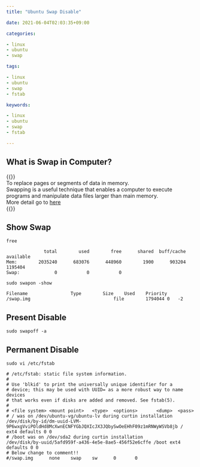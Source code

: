 ```yaml
---
title: "Ubuntu Swap Disable"

date: 2021-06-04T02:03:35+09:00

categories:

- linux
- ubuntu
- swap

tags:

- linux
- ubuntu
- swap
- fstab

keywords:

- linux
- ubuntu
- swap
- fstab

---
```


## What is Swap in Computer?

{{<admonition note SWAP true>}}  
To replace pages or segments of data in memory.  
Swapping is a useful technique that enables a computer to execute programs and manipulate data files larger than main memory.  
More detail go to [here](https://www.webopedia.com/definitions/swap/)  
{{</admonition>}}

## Show Swap

```shell
free
```

```
              total        used        free      shared  buff/cache   available
Mem:        2035240      683076      448960        1900      903204     1195404
Swap:             0           0           0
```

```shell
sudo swapon -show
```

```
Filename				Type		Size	Used	Priority
/swap.img                              	file    	1794044	0	-2
```

## Present Disable

```shell
sudo swapoff -a
```

## Permanent Disable

```shell
sudo vi /etc/fstab
```

```
# /etc/fstab: static file system information.
#
# Use 'blkid' to print the universally unique identifier for a
# device; this may be used with UUID= as a more robust way to name devices
# that works even if disks are added and removed. See fstab(5).
#
# <file system> <mount point>   <type>  <options>       <dump>  <pass>
# / was on /dev/ubuntu-vg/ubuntu-lv during curtin installation
/dev/disk/by-id/dm-uuid-LVM-9P6wxgVviPOldHd8McXwnECNFYGbJQXIcJX3JQbySwOeEHhF09z1mRNWyWSVb8jb / ext4 defaults 0 0
# /boot was on /dev/sda2 during curtin installation
/dev/disk/by-uuid/5afd959f-a436-4e5e-8ae5-456f52e6cffe /boot ext4 defaults 0 0
# Below change to comment!!
#/swap.img      none    swap    sw      0       0
```

